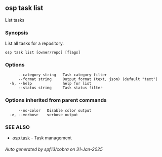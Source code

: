 ## osp task list

List tasks

### Synopsis

List all tasks for a repository.

```
osp task list [owner/repo] [flags]
```

### Options

```
      --category string   Task category filter
      --format string     Output format (text, json) (default "text")
  -h, --help              help for list
      --status string     Task status filter
```

### Options inherited from parent commands

```
      --no-color   Disable color output
  -v, --verbose    verbose output
```

### SEE ALSO

* [osp task](osp_task.md)	 - Task management

###### Auto generated by spf13/cobra on 31-Jan-2025
